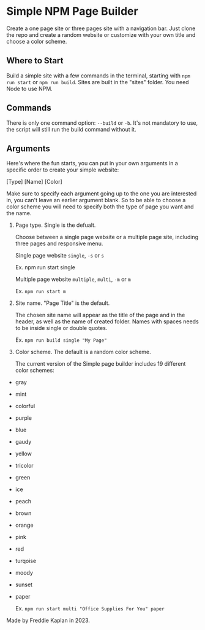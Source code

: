 # Simple NPM Page Builder
Create a one page site or three pages site with a navigation bar. Just clone the repo and create a random website or customize with your own title and choose a color scheme.

## Where to Start

Build a simple site with a few commands in the terminal, starting with `npm run start` or `npm run build`. Sites are built in the "sites" folder. You need Node to use NPM.

## Commands

There is only one command option: `--build` or `-b`. It's not mandatory to use, the script will still run the build command without it.

## Arguments

Here's where the fun starts, you can put in your own arguments in a specific order to create your simple website:

[Type] [Name] [Color]

Make sure to specify each argument going up to the one you are interested in, you can't leave an earlier argument blank. So to be able to choose a color scheme you will need to specify both the type of page you want and the name.

1. Page type. Single is the defualt.

	Choose between a single page website or a multiple page site, including three pages and responsive menu.

	Single page website
	`single`, `-s` or `s`

	Ex. npm run start single

	Multiple page website
	`multiple`, `multi`, `-m` or `m`

	Ex. `npm run start m`

2. Site name. "Page Title" is the default.

	The chosen site name will appear as the title of the page and in the header, as well as the name of created folder. Names with spaces needs to be inside single or double quotes.

	Ex. `npm run build single "My Page"`

3. Color scheme. The default is a random color scheme.

	The current version of the Simple page builder includes 19 different color schemes:

- gray
- mint
- colorful
- purple
- blue
- gaudy
- yellow
- tricolor
- green
- ice
- peach
- brown
- orange
- pink
- red
- turqoise
- moody
- sunset
- paper

	Ex. `npm run start multi "Office Supplies For You" paper`

Made by Freddie Kaplan in 2023.
